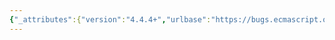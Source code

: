 ```yaml
---
{"_attributes":{"version":"4.4.4+","urlbase":"https://bugs.ecmascript.org/","maintainer":"dherman@mozilla.com"},"bug":{"bug_id":2892,"creation_ts":"2014-05-27 08:48:00 -0700","short_desc":"Various typos","delta_ts":"2014-07-18 23:40:16 -0700","product":"Draft for 6th Edition","component":"editorial issue","version":"Rev 25: May 22, 2014 Draft","rep_platform":"All","op_sys":"All","bug_status":"RESOLVED","resolution":"FIXED","priority":"Normal","bug_severity":"normal","everconfirmed":true,"reporter":{"uid":"andrebargull","name":"André Bargull"},"assigned_to":{"uid":"allen","name":"Allen Wirfs-Brock"},"cc":"claude.pache","long_desc":[{"commentid":8637,"comment_count":0,"who":{"uid":"andrebargull","name":"André Bargull"},"bug_when":"2014-05-27 08:48:00 -0700","thetext":"5.1.5  Grammar Notation\n- lookahead restriction: pharse -> phrase\n- lookahead restriction: by be -> may be\n\n8.2.2  CreateIntrinsics ( realmRec ) Abstract Operation\n- step 14: CreateBuildinFunction -> CreateBuiltinFunction\n\n8.4  Tasks and Task Queues\n- Table 24, [[HostDefined]]: host environment -> host environments\n- Table 24, [[HostDefined]]: Missing full stop\n\n8.5  Initialization\n- step 2: exeution -> execution\n\n8.5.1  InitializeFirstRealm ( realm ) Abstract Operation\n- step 2: exotic object object -> exotic object\n- step 3: Perfrom -> Perform\n\n9.4.1.4 BoundFunctionClone ( function ) Abstract Operation\n- preamble: argujment -> argument\n\n9.4.4  Arguments Exotic Objects:\n- 2nd para: ordanary -> ordinary (2x)\n\n12.2.4.2.4 Runtime Semantics: ComprehensionComponentEvaluation\n- Step 3: \"if\" -> \"If\" (To upper case at line beginning)\n\n12.2.7.2 Runtime Semantics: Evaluation\n- NOTE: VariableEnviornment -> VariableEnvironment\n\n14.5.11 Static Semantics:  NonConstructorMethodDefinitions\n- 2nd production, step 1: PrototypeMethodDefinitions -> NonConstructorMethodDefinitions\n\n14.5.16  Runtime Semantics: ClassDefinitionEvaluation\n- step 17.b.i: \"for s\" -> \"for m\"\n\n15.1.9  Runtime Semantics: ScriptEvaluationTask ( source )\n- step 2: ealy -> early\n- NOTE: exeuted -> executed\n\n19.1.2.1 Object.assign ( target, ...sources )\n- step 4: vales -> values\n\n19.2.3.2 Function.prototype.bind ( thisArg , ...args )\n- step 9: Remove \"the\"\n\n21.1.2.4 String.raw ( callSite [, ...substitutions )\n- step 2: numer -> number\n\n24.1.1.2 NeuterArrayBuffer( arrayBuffer )\n- NOTE: disassociated -> disassociates\n\n25.4.1.4 Promise Resolve Functions\n- step 12: EnqueueTas -> EnqueueTask"},{"commentid":8659,"comment_count":1,"who":{"uid":"claude.pache","name":"Claude Pache"},"bug_when":"2014-05-27 13:56:04 -0700","thetext":"*** Bug 2912 has been marked as a duplicate of this bug. ***"},{"commentid":8688,"comment_count":2,"who":{"uid":"andrebargull","name":"André Bargull"},"bug_when":"2014-05-30 02:10:13 -0700","thetext":"Also see bug 2926, bug 2927"},{"commentid":9073,"comment_count":3,"who":{"uid":"allen","name":"Allen Wirfs-Brock"},"bug_when":"2014-06-23 11:19:26 -0700","thetext":"fixed in rev26 editor's draft"},{"commentid":9319,"comment_count":4,"who":{"uid":"allen","name":"Allen Wirfs-Brock"},"bug_when":"2014-07-18 23:40:16 -0700","thetext":"in rev26 draft"}]}}
---
```

